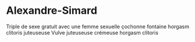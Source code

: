 # Alexandre-Simard
Triple de sexe gratuit avec une femme sexuelle çochonne fontaine horgasm clitoris juteuseuse Vulve  juteuseuse crémeuse horgasm clitoris 
